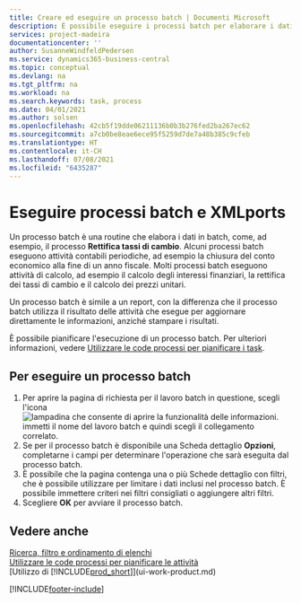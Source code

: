 ```yaml
---
title: Creare ed eseguire un processo batch | Documenti Microsoft
description: È possibile eseguire i processi batch per elaborare i dati e aggiornare le informazioni, ad esempio, per attività contabili periodiche oppure per effettuare dei calcoli.
services: project-madeira
documentationcenter: ''
author: SusanneWindfeldPedersen
ms.service: dynamics365-business-central
ms.topic: conceptual
ms.devlang: na
ms.tgt_pltfrm: na
ms.workload: na
ms.search.keywords: task, process
ms.date: 04/01/2021
ms.author: solsen
ms.openlocfilehash: 42cb5f19dde06211136b0b3b276fed2ba267ec62
ms.sourcegitcommit: a7cb0be8eae6ece95f5259d7de7a48b385c9cfeb
ms.translationtype: HT
ms.contentlocale: it-CH
ms.lasthandoff: 07/08/2021
ms.locfileid: "6435287"
---
```

# <a name="run-batch-jobs-and-xmlports"></a>Eseguire processi batch e XMLports
Un processo batch è una routine che elabora i dati in batch, come, ad esempio, il processo **Rettifica tassi di cambio**. Alcuni processi batch eseguono attività contabili periodiche, ad esempio la chiusura del conto economico alla fine di un anno fiscale. Molti processi batch eseguono attività di calcolo, ad esempio il calcolo degli interessi finanziari, la rettifica dei tassi di cambio e il calcolo dei prezzi unitari.

Un processo batch è simile a un report, con la differenza che il processo batch utilizza il risultato delle attività che esegue per aggiornare direttamente le informazioni, anziché stampare i risultati.

È possibile pianificare l'esecuzione di un processo batch. Per ulteriori informazioni, vedere [Utilizzare le code processi per pianificare i task](admin-job-queues-schedule-tasks.md).

## <a name="to-run-a-batch-job"></a>Per eseguire un processo batch
1. Per aprire la pagina di richiesta per il lavoro batch in questione, scegli l'icona ![lampadina che consente di aprire la funzionalità delle informazioni.](media/ui-search/search_small.png "Informazioni sull'operazione che si desidera eseguire") immetti il nome del lavoro batch e quindi scegli il collegamento correlato.
2. Se per il processo batch è disponibile una Scheda dettaglio **Opzioni**, completarne i campi per determinare l'operazione che sarà eseguita dal processo batch.
3. È possibile che la pagina contenga una o più Schede dettaglio con filtri, che è possibile utilizzare per limitare i dati inclusi nel processo batch. È possibile immettere criteri nei filtri consigliati o aggiungere altri filtri.
4. Scegliere **OK** per avviare il processo batch.

## <a name="see-also"></a>Vedere anche
[Ricerca, filtro e ordinamento di elenchi](ui-enter-criteria-filters.md)  
[Utilizzare le code processi per pianificare le attività](admin-job-queues-schedule-tasks.md)  
[Utilizzo di [!INCLUDE[prod_short](includes/prod_short.md)]](ui-work-product.md)


[!INCLUDE[footer-include](includes/footer-banner.md)]